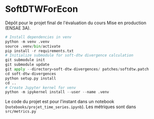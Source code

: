 # SoftDTWForEcon
Dépôt pour le projet final de l'évaluation du cours Mise en production (ENSAE 3A).

```python
# Install dependencies in venv
python -m venv .venv
source .venv/bin/activate
pip install -r requirements.txt
# Initialize submodule for soft-dtw divergence calculation
git submodule init
git submodule update
git apply --directory=soft-dtw-divergences/ patches/softdtw.patch
cd soft-dtw-divergences
python setup.py install
cd ..
# Create Jupyter kernel for venv
python -m ipykernel install --user --name .venv
```

Le code du projet est pour l'instant dans un notebook (`notebooks/projet_time_series.ipynb`). Les métriques sont dans `src/metrics.py`
